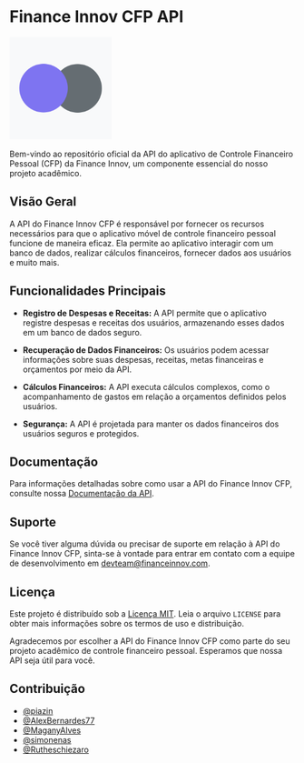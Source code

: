 # Finance Innov CFP API

<img src="https://raw.githubusercontent.com/piazin/mobile-cfp/main/assets/icon.png" alt="NODE" width="180" heigth="380">

Bem-vindo ao repositório oficial da API do aplicativo de Controle Financeiro Pessoal (CFP) da Finance Innov, um componente essencial do nosso projeto acadêmico.

## Visão Geral

A API do Finance Innov CFP é responsável por fornecer os recursos necessários para que o aplicativo móvel de controle financeiro pessoal funcione de maneira eficaz. Ela permite ao aplicativo interagir com um banco de dados, realizar cálculos financeiros, fornecer dados aos usuários e muito mais.

## Funcionalidades Principais

- **Registro de Despesas e Receitas:** A API permite que o aplicativo registre despesas e receitas dos usuários, armazenando esses dados em um banco de dados seguro.

- **Recuperação de Dados Financeiros:** Os usuários podem acessar informações sobre suas despesas, receitas, metas financeiras e orçamentos por meio da API.

- **Cálculos Financeiros:** A API executa cálculos complexos, como o acompanhamento de gastos em relação a orçamentos definidos pelos usuários.

- **Segurança:** A API é projetada para manter os dados financeiros dos usuários seguros e protegidos.

## Documentação

Para informações detalhadas sobre como usar a API do Finance Innov CFP, consulte nossa [Documentação da API](https://github.com/financeinnov/api-cfp/blob/main/API_DOCUMENTATION.md).

## Suporte

Se você tiver alguma dúvida ou precisar de suporte em relação à API do Finance Innov CFP, sinta-se à vontade para entrar em contato com a equipe de desenvolvimento em [devteam@financeinnov.com](mailto:devteam@financeinnov.com).

## Licença

Este projeto é distribuído sob a [Licença MIT](https://github.com/financeinnov/api-cfp/blob/main/LICENSE). Leia o arquivo `LICENSE` para obter mais informações sobre os termos de uso e distribuição.

Agradecemos por escolher a API do Finance Innov CFP como parte do seu projeto acadêmico de controle financeiro pessoal. Esperamos que nossa API seja útil para você.

## Contribuição

- [@piazin](https://www.github.com/piazin)
- [@AlexBernardes77](https://www.github.com/AlexBernardes77)
- [@MaganyAlves](https://www.github.com/MaganyAlves)
- [@simonenas](https://www.github.com/simonenas)
- [@Rutheschiezaro](https://www.github.com/Rutheschiezaro)
